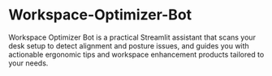 # Workspace-Optimizer-Bot
Workspace Optimizer Bot is a practical Streamlit assistant that scans your desk setup to detect alignment and posture issues, and guides you with actionable ergonomic tips and workspace enhancement products tailored to your needs.
